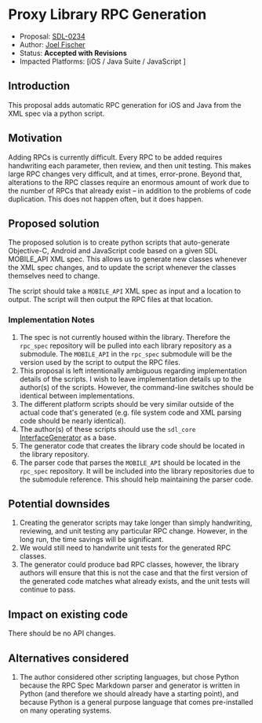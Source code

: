 # Proxy Library RPC Generation

* Proposal: [SDL-0234](0234-proxy-rpc-generation.md)
* Author: [Joel Fischer](https://github.com/joeljfischer)
* Status: **Accepted with Revisions**
* Impacted Platforms: [iOS / Java Suite / JavaScript ]

## Introduction
This proposal adds automatic RPC generation for iOS and Java from the XML spec via a python script.

## Motivation
Adding RPCs is currently difficult. Every RPC to be added requires handwriting each parameter, then review, and then unit testing. This makes large RPC changes very difficult, and at times, error-prone. Beyond that, alterations to the RPC classes require an enormous amount of work due to the number of RPCs that already exist – in addition to the problems of code duplication. This does not happen often, but it does happen.

## Proposed solution
The proposed solution is to create python scripts that auto-generate Objective-C, Android and JavaScript code based on a given SDL MOBILE_API XML spec. This allows us to generate new classes whenever the XML spec changes, and to update the script whenever the classes themselves need to change.

The script should take a `MOBILE_API` XML spec as input and a location to output. The script will then output the RPC files at that location.

### Implementation Notes
1. The spec is not currently housed within the library. Therefore the `rpc_spec` repository will be pulled into each library repository as a submodule. The `MOBILE_API` in the `rpc_spec` submodule will be the version used by the script to output the RPC files.
2. This proposal is left intentionally ambiguous regarding implementation details of the scripts. I wish to leave implementation details up to the author(s) of the scripts. However, the command-line switches should be identical between implementations.
3. The different platform scripts should be very similar outside of the actual code that's generated (e.g. file system code and XML parsing code should be nearly identical).
4. The author(s) of these scripts should use the `sdl_core` [InterfaceGenerator](https://github.com/smartdevicelink/sdl_core/blob/master/tools/InterfaceGenerator) as a base.
5. The generator code that creates the library code should be located in the library repository. 
6. The parser code that parses the `MOBILE_API` should be located in the `rpc_spec` repository. It will be included into the library repositories due to the submodule reference. This should help maintaining the parser code.


## Potential downsides
1. Creating the generator scripts may take longer than simply handwriting, reviewing, and unit testing any particular RPC change. However, in the long run, the time savings will be significant.
2. We would still need to handwrite unit tests for the generated RPC classes.
3. The generator could produce bad RPC classes, however, the library authors will ensure that this is not the case and that the first version of the generated code matches what already exists, and the unit tests will continue to pass.

## Impact on existing code
There should be no API changes. 

## Alternatives considered
1. The author considered other scripting languages, but chose Python because the RPC Spec Markdown parser and generator is written in Python (and therefore we should already have a starting point), and because Python is a general purpose language that comes pre-installed on many operating systems.
